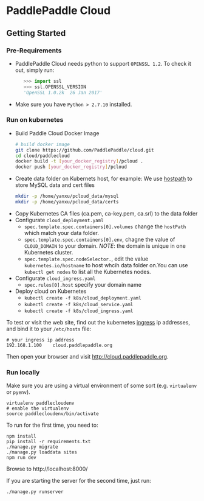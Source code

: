 # PaddlePaddle Cloud

## Getting Started

### Pre-Requirements
- PaddlePaddle Cloud needs python to support `OPENSSL 1.2`. To check it out, simply run:
    ```python
       >>> import ssl
       >>> ssl.OPENSSL_VERSION
       'OpenSSL 1.0.2k  26 Jan 2017'
    ```
- Make sure you have `Python > 2.7.10` installed.

### Run on kubernetes
- Build Paddle Cloud Docker Image
  ```bash
  # build docker image
  git clone https://github.com/PaddlePaddle/cloud.git
  cd cloud/paddlecloud
  docker build -t [your_docker_registry]/pcloud .
  docker push [your_docker_registry]/pcloud
  ```
- Create data folder on Kubernets host, for example:
  We use [hostpath](https://kubernetes.io/docs/concepts/storage/volumes/#hostpath) to store MySQL data and cert files
  ```bash
  mkdir -p /home/yanxu/pcloud_data/mysql
  mkdir -p /home/yanxu/pcloud_data/certs
  ```
- Copy Kubernetes CA files (ca.pem, ca-key.pem, ca.srl) to the data folder
- Configurate `cloud_deployment.yaml`
  - `spec.template.spec.containers[0].volumes` change the `hostPath` which match your data folder.
  - `spec.template.spec.containers[0].env`, chagne the value of `CLOUD_DOMAIN` to your domain. *NOTE*: the domain is unique in one Kubernetes cluster.
  - `spec.template.spec.nodeSelector.`, edit the value `kubernetes.io/hostname` to host whcih data folder on.You can use `kubectl get nodes` to list all the Kubernetes nodes.
- Configurate `cloud_ingress.yaml`
  - `spec.rules[0].host` specify your domain name
- Deploy cloud on Kubernetes
  - `kubectl create -f k8s/cloud_deployment.yaml`
  - `kubectl create -f k8s/cloud_service.yaml`
  - `kubectl create -f k8s/cloud_ingress.yaml`


To test or visit the web site, find out the kubernetes [ingress](https://kubernetes.io/docs/concepts/services-networking/ingress/) ip addresses, and bind it to your `/etc/hosts` file:
```
# your ingress ip address
192.168.1.100    cloud.paddlepaddle.org
```

Then open your browser and visit http://cloud.paddlepaddle.org.

### Run locally
Make sure you are using a virtual environment of some sort (e.g. `virtualenv` or
`pyenv`).
```
virtualenv paddlecloudenv
# enable the virtualenv
source paddlecloudenv/bin/activate
```

To run for the first time, you need to:
```
npm install
pip install -r requirements.txt
./manage.py migrate
./manage.py loaddata sites
npm run dev
```

Browse to http://localhost:8000/

If you are starting the server for the second time, just run:
```
./manage.py runserver
```
